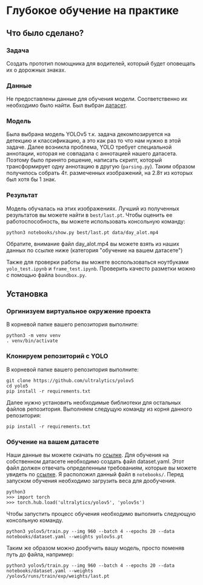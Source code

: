 # Глубокое обучение на практике
## Что было сделано?
### Задача
Создать прототип помощника для водителей, который будет оповещать их о дорожных знаках.
### Данные 
Не предоставлены данные для обучения модели. Соответственно их необходимо было найти. Был выбран [датасет](https://www.cvl.isy.liu.se/en/research/datasets/traffic-signs-dataset/). 

### Модель
Была выбрана модель YOLOv5 т.к. задача декомпозируется на детекцию и классификацию, а это как раз то что нам нужно в этой задаче. Далее возникла проблема, YOLO требует специальной аннотации, которая не совпадала с аннотацией нашего датасета. Поэтому было принято решение, написать скрипт, который трансформирует одну аннотацию в другую (`parsing.py`). Таким образом получилось собрать 4т. размеченных изображений, на 2.8т из которых был хотя бы 1 знак.

### Результат
 Модель обучалась на этих изображениях. Лучший из полученных результатов вы можете найти в `best/last.pt`. Чтобы оценить ее работоспособность, вы можете использовать консольную команду:
 ```
python3 notebooks/show.py best/last.pt data/day_alot.mp4
 ```
 Обратите, внимание файл day_alot.mp4 вы можете взять из наших данных по ссылке ниже (категория "обучение на вашем датасете")
 
 Также для проверки работы вы можете воспользоваться ноутбуками `yolo_test.ipynb` и `frame_test.ipynb`.
 Проверить качесто разметки можно с помощью файла `boundbox.py`.

## Установка
### Оргинизуем виртуальное окружение проекта
В корневой папке вашего репозитория выполните:
```
python3 -m venv venv
. venv/bin/activate
```

### Клонируем репозиторий с YOLO
В корневой папке вашего репозитория выполните:
```
git clone https://github.com/ultralytics/yolov5
cd yolo5
pip install -r requirements.txt
```
Далее нужно установить необходимые библиотеки для остальных файлов репозитория. Выполняем следущую команду из корня данного репозитория:
```
pip install -r requirements.txt
```

### Обучение на вашем датасете
Наши данные вы можете скачать по [ссылке](https://disk.yandex.ru/d/yLcFb1zlbjQQiw).
Для обучения на собственном датасете необходимо создать файл dataset.yaml. Этот файл должен отвечать определенным требованиям, которые вы можете увидеть по [ссылке](https://docs.ultralytics.com/yolov5/tutorials/train_custom_data/#11-create-datasetyaml). Я расположил данный файл в `notebooks/`.
Перед запуском обучения необходимо загрузить веса для дообучения.
```
python3
>>> import torch
>>> torch.hub.load('ultralytics/yolov5', 'yolov5s')
```
Чтобы запустить процесс обучения необходимо выполнить следующую консольную команду.
```
python3 yolov5/train.py --img 960 --batch 4 --epochs 20 --data notebooks/dataset.yaml --weights yolov5s.pt
```
Таким же образом можно дообучить вашу модель, просто поменяв путь до файла, например:
```
python3 yolov5/train.py --img 960 --batch 4 --epochs 20 --data notebooks/dataset.yaml --weights /yolov5/runs/train/exp/weights/last.pt
```


